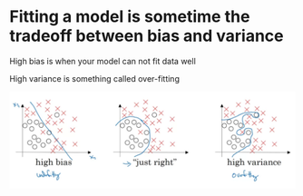 # Fitting a model is sometime the tradeoff between bias and variance

High bias is when your model can not fit data well

High variance is something called over-fitting

![bias-variance](bias-variance.png)